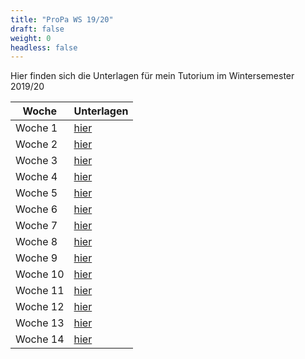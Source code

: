 ```yaml
---
title: "ProPa WS 19/20"
draft: false
weight: 0
headless: false
---
```

Hier finden sich die Unterlagen für mein Tutorium im Wintersemester 2019/20

| Woche					| Unterlagen					|
|-----------------------|-------------------------------|
| Woche 1				| [hier](tutorium_1)	|
| Woche 2				| [hier](tutorium_2)	|
| Woche 3				| [hier](tutorium_3)	|
| Woche 4				| [hier](tutorium_4)	|
| Woche 5				| [hier](tutorium_5)	|
| Woche 6				| [hier](tutorium_6)	|
| Woche 7				| [hier](tutorium_7)	|
| Woche 8				| [hier](tutorium_8)	|
| Woche 9				| [hier](tutorium_9)	|
| Woche 10				| [hier](tutorium_10)	|
| Woche 11				| [hier](tutorium_11)	|
| Woche 12				| [hier](tutorium_12)	|
| Woche 13				| [hier](tutorium_13)	|
| Woche 14				| [hier](tutorium_14)	|